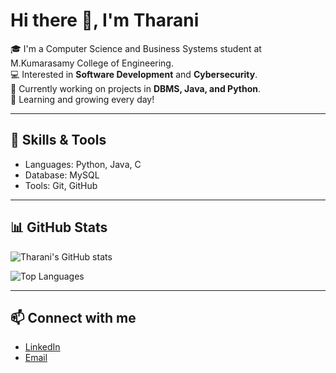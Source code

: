 # Hi there 👋, I'm Tharani  

🎓 I'm a Computer Science and Business Systems student at M.Kumarasamy College of Engineering.  
💻 Interested in **Software Development** and **Cybersecurity**.  
🚀 Currently working on projects in **DBMS, Java, and Python**.  
🌱 Learning and growing every day!  

---

## 🔧 Skills & Tools
- Languages: Python, Java, C  
- Database: MySQL  
- Tools: Git, GitHub  

---

## 📊 GitHub Stats
![Tharani's GitHub stats](https://github-readme-stats.vercel.app/api?username=USERNAME&show_icons=true&theme=radical)  

![Top Languages](https://github-readme-stats.vercel.app/api/top-langs/?username=USERNAME&layout=compact&theme=radical)  

---

## 📫 Connect with me
- [LinkedIn](https://www.linkedin.com/)  
- [Email](mailto:your-email@example.com)
